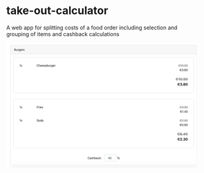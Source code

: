 # take-out-calculator
A web app for splitting costs of a food order including selection and grouping of items and cashback calculations


![alt text](screenshot.png)
